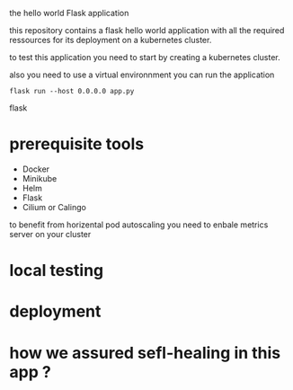 the hello world Flask application

this repository contains a flask hello world application with all the required ressources for its deployment on a kubernetes cluster.

to test this application you need to start by creating a kubernetes cluster.

also you need to use a virtual environnment
you can run the application

```
flask run --host 0.0.0.0 app.py
```

flask

# prerequisite tools

- Docker
- Minikube
- Helm
- Flask
- Cilium or Calingo

to benefit from horizental pod autoscaling you need to enbale metrics server on your cluster

# local testing

# deployment

# how we assured sefl-healing in this app ?
